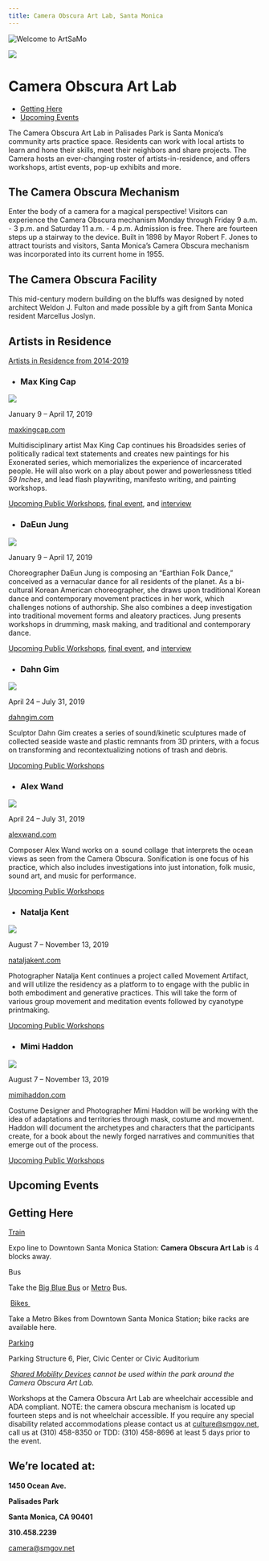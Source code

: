 ```yaml
---
title: Camera Obscura Art Lab, Santa Monica
---
```


![Welcome to ArtSaMo](/uploads/camera-obscura-2048x1365.jpg)

![](/uploads/icon-camera-obscura.png)

Camera Obscura Art Lab
======================

*   [Getting Here](#getting-here)
*   [Upcoming Events](#calendar)

The Camera Obscura Art Lab in Palisades Park is Santa Monica’s community arts practice space. Residents can work with local artists to learn and hone their skills, meet their neighbors and share projects. The Camera hosts an ever-changing roster of artists-in-residence, and offers workshops, artist events, pop-up exhibits and more.

The Camera Obscura Mechanism
----------------------------

Enter the body of a camera for a magical perspective! Visitors can experience the Camera Obscura mechanism Monday through Friday 9 a.m. - 3 p.m. and Saturday 11 a.m. - 4 p.m. Admission is free. There are fourteen steps up a stairway to the device. Built in 1898 by Mayor Robert F. Jones to attract tourists and visitors, Santa Monica’s Camera Obscura mechanism was incorporated into its current home in 1955.

The Camera Obscura Facility
---------------------------

This mid-century modern building on the bluffs was designed by noted architect Weldon J. Fulton and made possible by a gift from Santa Monica resident Marcellus Joslyn.

Artists in Residence
--------------------

[Artists in Residence from 2014-2019](/camera-obscura-art-lab-artists/)

*   ### Max King Cap
  
  ![](/uploads/max-king.png)
  
  January 9 – April 17, 2019
  
  [maxkingcap.com](https://maxkingcap.com/)
  
  Multidisciplinary artist Max King Cap continues his Broadsides series of  politically radical text statements and creates new paintings for his Exonerated series, which memorializes the experience of incarcerated people. He will also work on a play about power and powerlessness titled _59_ _Inches_, and lead flash playwriting, manifesto writing, and painting workshops.
  
  [Upcoming Public Workshops](#calendar), [final event](https://www.eventbrite.com/e/daeun-jung-and-max-king-cap-new-works-tickets-52985082809), and [interview](https://www.santamonica.gov/blog/get-to-know-camera-obscura-art-lab-studio-resident-max-king-cap)
  
*   ### DaEun Jung
  
  ![](/uploads/daeun-kung.png)
  
  January 9 – April 17, 2019
  
  Choreographer DaEun Jung is composing an “Earthian Folk Dance,” conceived as a vernacular dance for all residents of the planet. As a bi-cultural Korean American choreographer, she draws upon traditional Korean dance and contemporary movement practices in her work, which challenges notions of authorship. She also combines a deep investigation into traditional movement forms and aleatory practices. Jung presents workshops in drumming, mask making, and traditional and contemporary dance. 
  
  [Upcoming Public Workshops](#calendar), [final event](https://www.eventbrite.com/e/daeun-jung-and-max-king-cap-new-works-tickets-52985082809), and [interview](https://www.santamonica.gov/blog/get-to-know-camera-obscura-art-lab-studio-resident-daeun-jung)
  
*   ### Dahn Gim
  
  ![](/uploads/dahn-gim.png)
  
  April 24 – July 31, 2019
  
  [dahngim.com](http://cargocollective.com/dahngim)
  
  Sculptor Dahn Gim creates a series of sound/kinetic sculptures made of collected seaside waste and plastic remnants from 3D printers, with a focus on transforming and recontextualizing notions of trash and debris.
  
  [Upcoming Public Workshops](#calendar)
  
*   ### Alex Wand
  
  ![](/uploads/alex-wand.png)
  
  April 24 – July 31, 2019
  
  [alexwand.com](http://www.alexwand.com/)
  
  Composer Alex Wand works on a  sound collage  that interprets the ocean views as seen from the Camera Obscura. Sonification is one focus of his practice, which also includes investigations into just intonation, folk music, sound art, and music for performance.
  
  [Upcoming Public Workshops](#calendar)
  
*   ### Natalja Kent
  
  ![](/uploads/natalja-kent.png)
  
  August 7 – November 13, 2019
  
  [nataljakent.com](http://www.nataljakent.com/)
  
  Photographer Natalja Kent continues a project called Movement Artifact, and will utilize the residency as a platform to to engage with the public in both embodiment and generative practices. This will take the form of various group movement and meditation events followed by cyanotype printmaking.
  
  [Upcoming Public Workshops](#calendar)
  
*   ### Mimi Haddon
  
  ![](/uploads/mimi-haddon.png)
  
  August 7 – November 13, 2019
  
  [mimihaddon.com](https://mimihaddon.com/)
  
  Costume Designer and Photographer Mimi Haddon will be working with the idea of adaptations and territories through mask, costume and movement. Haddon will document the archetypes and characters that the participants create, for a book about the newly forged narratives and communities that emerge out of the process.
  
  [Upcoming Public Workshops](#calendar)
  

Upcoming Events
---------------

<ol
  class="events"
  data-events-locations="Palisades Park">
</ol>
<script src="/assets/js/events.js"></script>

Getting Here
------------

[Train](http://metro.net/)

Expo line to Downtown Santa Monica Station: **Camera Obscura Art Lab** is 4 blocks away.

Bus

Take the [Big Blue Bus](http://bigbluebus.com/) or [Metro](http://metro.net/) Bus.

 [Bikes ](https://www.smgov.net/Departments/PCD/Transportation/Bicyclists/)

Take a Metro Bikes from Downtown Santa Monica Station; bike racks are available here.

[Parking](http://smgov.net/parking)

Parking Structure 6, Pier, Civic Center or Civic Auditorium

_ [Shared Mobility Devices](https://www.smgov.net/Departments/PCD/Transportation/Shared-Mobility-Services/) cannot be used within the park around the Camera Obscura Art Lab._

Workshops at the Camera Obscura Art Lab are wheelchair accessible and ADA compliant. NOTE: the camera obscura mechanism is located up fourteen steps and is not wheelchair accessible. If you require any special disability related accommodations please contact us at [culture@smgov.net](mailto:culture@smgov.net), call us at (310) 458-8350 or TDD: (310) 458-8696 at least 5 days prior to the event.


We’re located at:
------------

**1450 Ocean Ave.**

**Palisades Park**

**Santa Monica, CA 90401**


**310.458.2239**

[camera@smgov.net](mailto:camera@smgov.net)

